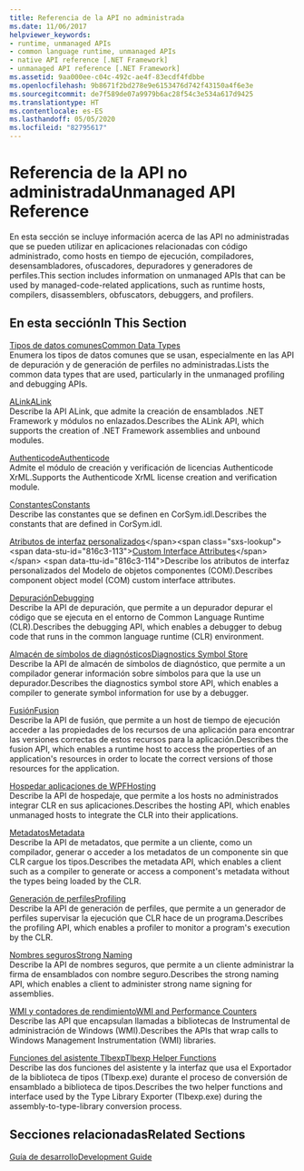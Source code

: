 ```yaml
---
title: Referencia de la API no administrada
ms.date: 11/06/2017
helpviewer_keywords:
- runtime, unmanaged APIs
- common language runtime, unmanaged APIs
- native API reference [.NET Framework]
- unmanaged API reference [.NET Framework]
ms.assetid: 9aa000ee-c04c-492c-ae4f-83ecdf4fdbbe
ms.openlocfilehash: 9b8671f2bd278e9e6153476d742f43150a4f6e3e
ms.sourcegitcommit: de7f589de07a9979b6ac28f54c3e534a617d9425
ms.translationtype: HT
ms.contentlocale: es-ES
ms.lasthandoff: 05/05/2020
ms.locfileid: "82795617"
---
```

# <a name="unmanaged-api-reference"></a><span data-ttu-id="816c3-102">Referencia de la API no administrada</span><span class="sxs-lookup"><span data-stu-id="816c3-102">Unmanaged API Reference</span></span>
<span data-ttu-id="816c3-103">En esta sección se incluye información acerca de las API no administradas que se pueden utilizar en aplicaciones relacionadas con código administrado, como hosts en tiempo de ejecución, compiladores, desensambladores, ofuscadores, depuradores y generadores de perfiles.</span><span class="sxs-lookup"><span data-stu-id="816c3-103">This section includes information on unmanaged APIs that can be used by managed-code-related applications, such as runtime hosts, compilers, disassemblers, obfuscators, debuggers, and profilers.</span></span>  
  
## <a name="in-this-section"></a><span data-ttu-id="816c3-104">En esta sección</span><span class="sxs-lookup"><span data-stu-id="816c3-104">In This Section</span></span>  
 [<span data-ttu-id="816c3-105">Tipos de datos comunes</span><span class="sxs-lookup"><span data-stu-id="816c3-105">Common Data Types</span></span>](common-data-types-unmanaged-api-reference.md)  
 <span data-ttu-id="816c3-106">Enumera los tipos de datos comunes que se usan, especialmente en las API de depuración y de generación de perfiles no administradas.</span><span class="sxs-lookup"><span data-stu-id="816c3-106">Lists the common data types that are used, particularly in the unmanaged profiling and debugging APIs.</span></span>  
  
 [<span data-ttu-id="816c3-107">ALink</span><span class="sxs-lookup"><span data-stu-id="816c3-107">ALink</span></span>](./alink/index.md)  
 <span data-ttu-id="816c3-108">Describe la API ALink, que admite la creación de ensamblados .NET Framework y módulos no enlazados.</span><span class="sxs-lookup"><span data-stu-id="816c3-108">Describes the ALink API, which supports the creation of .NET Framework assemblies and unbound modules.</span></span>  
  
 [<span data-ttu-id="816c3-109">Authenticode</span><span class="sxs-lookup"><span data-stu-id="816c3-109">Authenticode</span></span>](./authenticode/index.md)  
 <span data-ttu-id="816c3-110">Admite el módulo de creación y verificación de licencias Authenticode XrML.</span><span class="sxs-lookup"><span data-stu-id="816c3-110">Supports the Authenticode XrML license creation and verification module.</span></span>  
  
 [<span data-ttu-id="816c3-111">Constantes</span><span class="sxs-lookup"><span data-stu-id="816c3-111">Constants</span></span>](constants-unmanaged-api-reference.md)  
 <span data-ttu-id="816c3-112">Describe las constantes que se definen en CorSym.idl.</span><span class="sxs-lookup"><span data-stu-id="816c3-112">Describes the constants that are defined in CorSym.idl.</span></span>  
  
 <span data-ttu-id="816c3-113">[Atributos de interfaz personalizados](https://docs.microsoft.com/previous-versions/dotnet/netframework-4.0/ms231946(v=vs.100))</span><span class="sxs-lookup"><span data-stu-id="816c3-113">[Custom Interface Attributes](https://docs.microsoft.com/previous-versions/dotnet/netframework-4.0/ms231946(v=vs.100))</span></span>  
 <span data-ttu-id="816c3-114">Describe los atributos de interfaz personalizados del Modelo de objetos componentes (COM).</span><span class="sxs-lookup"><span data-stu-id="816c3-114">Describes component object model (COM) custom interface attributes.</span></span>  
  
 [<span data-ttu-id="816c3-115">Depuración</span><span class="sxs-lookup"><span data-stu-id="816c3-115">Debugging</span></span>](./debugging/index.md)  
 <span data-ttu-id="816c3-116">Describe la API de depuración, que permite a un depurador depurar el código que se ejecuta en el entorno de Common Language Runtime (CLR).</span><span class="sxs-lookup"><span data-stu-id="816c3-116">Describes the debugging API, which enables a debugger to debug code that runs in the common language runtime (CLR) environment.</span></span>  
  
 [<span data-ttu-id="816c3-117">Almacén de símbolos de diagnósticos</span><span class="sxs-lookup"><span data-stu-id="816c3-117">Diagnostics Symbol Store</span></span>](./diagnostics/index.md)  
 <span data-ttu-id="816c3-118">Describe la API de almacén de símbolos de diagnóstico, que permite a un compilador generar información sobre símbolos para que la use un depurador.</span><span class="sxs-lookup"><span data-stu-id="816c3-118">Describes the diagnostics symbol store API, which enables a compiler to generate symbol information for use by a debugger.</span></span>  
  
 [<span data-ttu-id="816c3-119">Fusión</span><span class="sxs-lookup"><span data-stu-id="816c3-119">Fusion</span></span>](./fusion/index.md)  
 <span data-ttu-id="816c3-120">Describe la API de fusión, que permite a un host de tiempo de ejecución acceder a las propiedades de los recursos de una aplicación para encontrar las versiones correctas de estos recursos para la aplicación.</span><span class="sxs-lookup"><span data-stu-id="816c3-120">Describes the fusion API, which enables a runtime host to access the properties of an application's resources in order to locate the correct versions of those resources for the application.</span></span>  
  
 [<span data-ttu-id="816c3-121">Hospedar aplicaciones de WPF</span><span class="sxs-lookup"><span data-stu-id="816c3-121">Hosting</span></span>](./hosting/index.md)  
 <span data-ttu-id="816c3-122">Describe la API de hospedaje, que permite a los hosts no administrados integrar CLR en sus aplicaciones.</span><span class="sxs-lookup"><span data-stu-id="816c3-122">Describes the hosting API, which enables unmanaged hosts to integrate the CLR into their applications.</span></span>  
  
 [<span data-ttu-id="816c3-123">Metadatos</span><span class="sxs-lookup"><span data-stu-id="816c3-123">Metadata</span></span>](./metadata/index.md)  
 <span data-ttu-id="816c3-124">Describe la API de metadatos, que permite a un cliente, como un compilador, generar o acceder a los metadatos de un componente sin que CLR cargue los tipos.</span><span class="sxs-lookup"><span data-stu-id="816c3-124">Describes the metadata API, which enables a client such as a compiler to generate or access a component's metadata without the types being loaded by the CLR.</span></span>  
  
 [<span data-ttu-id="816c3-125">Generación de perfiles</span><span class="sxs-lookup"><span data-stu-id="816c3-125">Profiling</span></span>](./profiling/index.md)  
 <span data-ttu-id="816c3-126">Describe la API de generación de perfiles, que permite a un generador de perfiles supervisar la ejecución que CLR hace de un programa.</span><span class="sxs-lookup"><span data-stu-id="816c3-126">Describes the profiling API, which enables a profiler to monitor a program's execution by the CLR.</span></span>  
  
 [<span data-ttu-id="816c3-127">Nombres seguros</span><span class="sxs-lookup"><span data-stu-id="816c3-127">Strong Naming</span></span>](./strong-naming/index.md)  
 <span data-ttu-id="816c3-128">Describe la API de nombres seguros, que permite a un cliente administrar la firma de ensamblados con nombre seguro.</span><span class="sxs-lookup"><span data-stu-id="816c3-128">Describes the strong naming API, which enables a client to administer strong name signing for assemblies.</span></span>  

 [<span data-ttu-id="816c3-129">WMI y contadores de rendimiento</span><span class="sxs-lookup"><span data-stu-id="816c3-129">WMI and Performance Counters</span></span>](wmi/index.md)  
 <span data-ttu-id="816c3-130">Describe las API que encapsulan llamadas a bibliotecas de Instrumental de administración de Windows (WMI).</span><span class="sxs-lookup"><span data-stu-id="816c3-130">Describes the APIs that wrap calls to Windows Management Instrumentation (WMI) libraries.</span></span>
  
 [<span data-ttu-id="816c3-131">Funciones del asistente Tlbexp</span><span class="sxs-lookup"><span data-stu-id="816c3-131">Tlbexp Helper Functions</span></span>](./tlbexp/index.md)  
 <span data-ttu-id="816c3-132">Describe las dos funciones del asistente y la interfaz que usa el Exportador de la biblioteca de tipos (Tlbexp.exe) durante el proceso de conversión de ensamblado a biblioteca de tipos.</span><span class="sxs-lookup"><span data-stu-id="816c3-132">Describes the two helper functions and interface used by the Type Library Exporter (Tlbexp.exe) during the assembly-to-type-library conversion process.</span></span>  
  
## <a name="related-sections"></a><span data-ttu-id="816c3-133">Secciones relacionadas</span><span class="sxs-lookup"><span data-stu-id="816c3-133">Related Sections</span></span>  
 [<span data-ttu-id="816c3-134">Guía de desarrollo</span><span class="sxs-lookup"><span data-stu-id="816c3-134">Development Guide</span></span>](../development-guide.md)  
